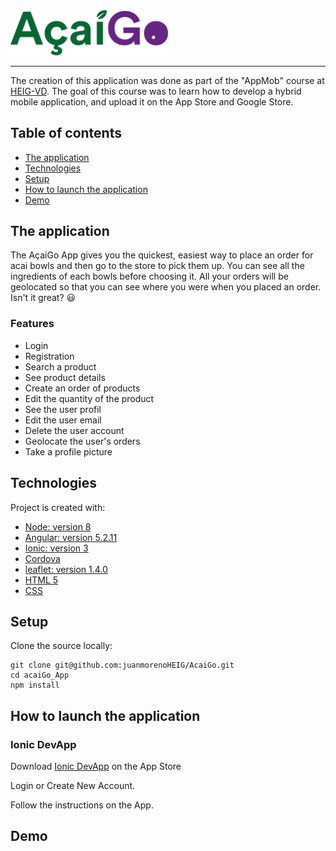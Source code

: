 <img src="src/assets/imgs/acai.png" width="50%" height="50%">

---

The creation of this application was done as part of the "AppMob" course at [HEIG-VD](https://heig-vd.ch/). The goal of this course was to learn how to develop a hybrid mobile application,
and upload it on the App Store and Google Store.

## Table of contents
* [The application](#the-application)
* [Technologies](#technologies)
* [Setup](#setup)
* [How to launch the application](#How-to-Launch-the-application)
* [Demo](#Demo)

## The application
The AçaiGo App gives you the quickest, easiest way to place an order for acai bowls and then go to the store to pick them up.
You can see all the ingredients of each bowls before choosing it. All your orders will be geolocated so that you can see where you were when you placed an order. Isn't it great? :smiley:

### Features

* Login
* Registration
* Search a product
* See product details
* Create an order of products
* Edit the quantity of the product
* See the user profil
* Edit the user email
* Delete the user account
* Geolocate the user's orders
* Take a profile picture

	
## Technologies
Project is created with:

* [Node: version 8](https://angularjs.org/)
* [Angular: version 5.2.11](https://angularjs.org/)
* [Ionic: version 3](https://ionicframework.com/getting-started/)
* [Cordova](https://cordova.apache.org/) 
* [leaflet: version 1.4.0](https://leafletjs.com/)
* [HTML 5](https://www.w3.org/TR/html52/)
* [CSS](https://www.w3.org/Style/CSS/)

## Setup

Clone the source locally:

```
git clone git@github.com:juanmorenoHEIG/AcaiGo.git
cd acaiGo_App
npm install
```

## How to launch the application

### Ionic DevApp

  Download [Ionic DevApp](https://itunes.apple.com/us/app/ionic-devapp/id1233447133?mt=8) on the App Store
  
  Login or Create New Account.
  
  Follow the instructions on the App.
  
## Demo
